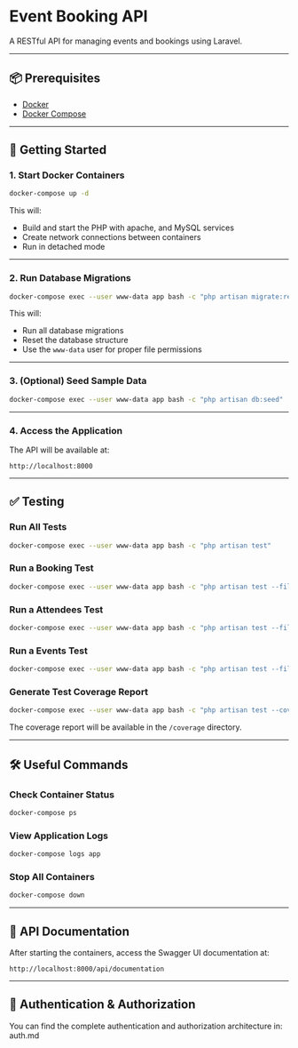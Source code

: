 
# Event Booking API

A RESTful API for managing events and bookings using Laravel.

---

## 📦 Prerequisites

- [Docker](https://www.docker.com/)
- [Docker Compose](https://docs.docker.com/compose/)

---

## 🚀 Getting Started

### 1. Start Docker Containers

```bash
docker-compose up -d
```

This will:
- Build and start the PHP with apache, and MySQL services
- Create network connections between containers
- Run in detached mode

---

### 2. Run Database Migrations

```bash
docker-compose exec --user www-data app bash -c "php artisan migrate:refresh"
```

This will:
- Run all database migrations
- Reset the database structure
- Use the `www-data` user for proper file permissions

---

### 3. (Optional) Seed Sample Data

```bash
docker-compose exec --user www-data app bash -c "php artisan db:seed"
```

---

### 4. Access the Application

The API will be available at:

```
http://localhost:8000
```

---

## ✅ Testing

### Run All Tests

```bash
docker-compose exec --user www-data app bash -c "php artisan test"
```

### Run a Booking Test

```bash
docker-compose exec --user www-data app bash -c "php artisan test --filter=BookingTest"
```
### Run a Attendees Test
```bash
docker-compose exec --user www-data app bash -c "php artisan test --filter=AttendeeTest"
```
### Run a Events Test
```bash
docker-compose exec --user www-data app bash -c "php artisan test --filter=EventTest"
```

### Generate Test Coverage Report

```bash
docker-compose exec --user www-data app bash -c "php artisan test --coverage-html=coverage"
```

The coverage report will be available in the `/coverage` directory.

---

## 🛠️ Useful Commands

### Check Container Status

```bash
docker-compose ps
```

### View Application Logs

```bash
docker-compose logs app
```

### Stop All Containers

```bash
docker-compose down
```

---

## 📘 API Documentation

After starting the containers, access the Swagger UI documentation at:

```
http://localhost:8000/api/documentation
```

---

## 🔐 Authentication & Authorization


You can find the complete authentication and authorization architecture in: auth.md
